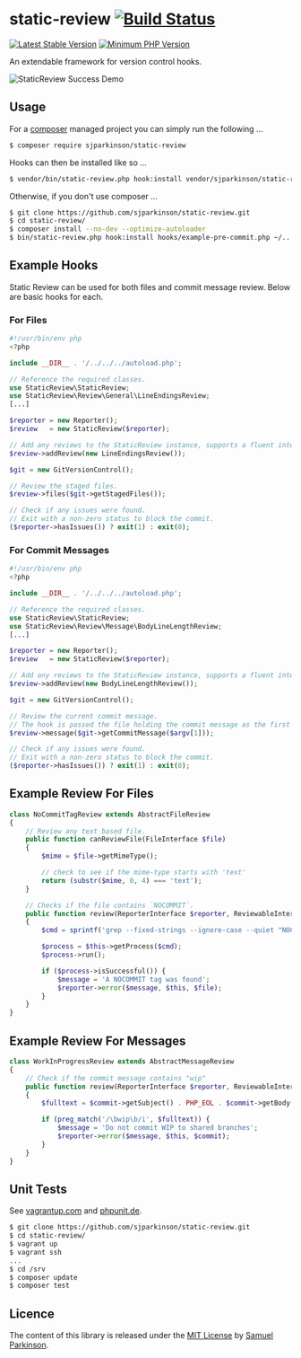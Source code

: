 # static-review [![Build Status](http://img.shields.io/travis/sjparkinson/static-review/master.svg?style=flat)][travis]

[![Latest Stable Version](http://img.shields.io/packagist/v/sjparkinson/static-review.svg?style=flat)][packagist]
[![Minimum PHP Version](http://img.shields.io/badge/php-%3E%3D%205.5-8892BF.svg?style=flat)][php]

An extendable framework for version control hooks.

![StaticReview Success Demo](http://i.imgur.com/8G3uORp.gif)

[travis]:    https://travis-ci.org/sjparkinson/static-review
[packagist]: https://packagist.org/packages/sjparkinson/static-review
[php]:       https://php.net/

## Usage

For a [composer][composer] managed project you can simply run the following ...

```bash
$ composer require sjparkinson/static-review
```

Hooks can then be installed like so ...

```bash
$ vendor/bin/static-review.php hook:install vendor/sjparkinson/static-review/hooks/example-pre-commit.php .git/hooks/pre-commit
```

Otherwise, if you don't use composer ...

```bash
$ git clone https://github.com/sjparkinson/static-review.git
$ cd static-review/
$ composer install --no-dev --optimize-autoloader
$ bin/static-review.php hook:install hooks/example-pre-commit.php ~/.../.git/hooks/pre-commit
```

[composer]: https://getcomposer.org/

## Example Hooks

Static Review can be used for both files and commit message review. Below are
basic hooks for each.

### For Files

```php
#!/usr/bin/env php
<?php

include __DIR__ . '/../../../autoload.php';

// Reference the required classes.
use StaticReview\StaticReview;
use StaticReview\Review\General\LineEndingsReview;
[...]

$reporter = new Reporter();
$review   = new StaticReview($reporter);

// Add any reviews to the StaticReview instance, supports a fluent interface.
$review->addReview(new LineEndingsReview());

$git = new GitVersionControl();

// Review the staged files.
$review->files($git->getStagedFiles());

// Check if any issues were found.
// Exit with a non-zero status to block the commit.
($reporter->hasIssues()) ? exit(1) : exit(0);
```

### For Commit Messages

```php
#!/usr/bin/env php
<?php

include __DIR__ . '/../../../autoload.php';

// Reference the required classes.
use StaticReview\StaticReview;
use StaticReview\Review\Message\BodyLineLengthReview;
[...]

$reporter = new Reporter();
$review   = new StaticReview($reporter);

// Add any reviews to the StaticReview instance, supports a fluent interface.
$review->addReview(new BodyLineLengthReview());

$git = new GitVersionControl();

// Review the current commit message.
// The hook is passed the file holding the commit message as the first argument.
$review->message($git->getCommitMessage($argv[1]));

// Check if any issues were found.
// Exit with a non-zero status to block the commit.
($reporter->hasIssues()) ? exit(1) : exit(0);
```

## Example Review For Files

```php
class NoCommitTagReview extends AbstractFileReview
{
    // Review any text based file.
    public function canReviewFile(FileInterface $file)
    {
        $mime = $file->getMimeType();

        // check to see if the mime-type starts with 'text'
        return (substr($mime, 0, 4) === 'text');
    }

    // Checks if the file contains `NOCOMMIT`.
    public function review(ReporterInterface $reporter, ReviewableInterface $file)
    {
        $cmd = sprintf('grep --fixed-strings --ignore-case --quiet "NOCOMMIT" %s', $file->getFullPath());

        $process = $this->getProcess($cmd);
        $process->run();

        if ($process->isSuccessful()) {
            $message = 'A NOCOMMIT tag was found';
            $reporter->error($message, $this, $file);
        }
    }
}
```

## Example Review For Messages

```php
class WorkInProgressReview extends AbstractMessageReview
{
    // Check if the commit message contains "wip"
    public function review(ReporterInterface $reporter, ReviewableInterface $commit)
    {
        $fulltext = $commit->getSubject() . PHP_EOL . $commit->getBody();

        if (preg_match('/\bwip\b/i', $fulltext)) {
            $message = 'Do not commit WIP to shared branches';
            $reporter->error($message, $this, $commit);
        }
    }
}
```

## Unit Tests

See [vagrantup.com][vagrant] and [phpunit.de][phpunit].

```bash
$ git clone https://github.com/sjparkinson/static-review.git
$ cd static-review/
$ vagrant up
$ vagrant ssh
...
$ cd /srv
$ composer update
$ composer test
```

[vagrant]: https://www.vagrantup.com
[phpunit]: http://phpunit.de

## Licence

The content of this library is released under the [MIT License][license] by [Samuel Parkinson][twitter].

[license]: https://github.com/sjparkinson/static-review/blob/master/LICENSE
[twitter]: https://twitter.com/samparkinson_
